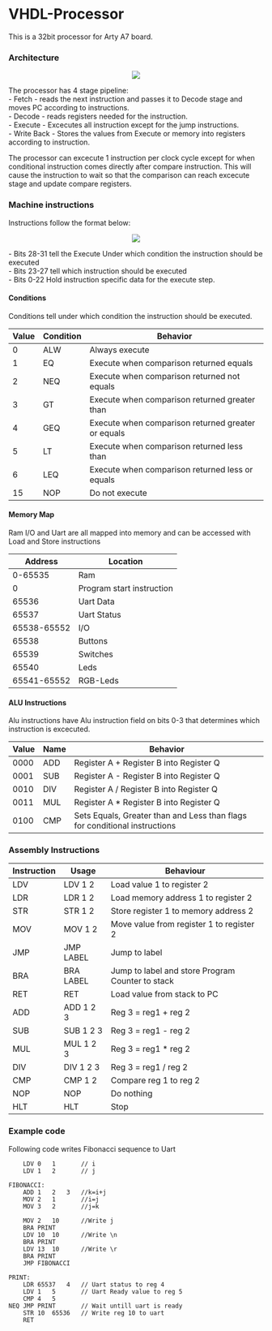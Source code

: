 # VHDL-Processor
This is a 32bit processor for Arty A7 board.

### Architecture
<p align="center">
<img align="center" src="https://i.imgur.com/kyv1L7P.png">
</p>
The processor has 4 stage pipeline:<br/>
- Fetch - reads the next instruction and passes it to Decode stage and moves PC according to instructions.<br/>
- Decode - reads registers needed for the instruction.<br/>
- Execute - Excecutes all instruction except for the jump instructions.<br/>
- Write Back - Stores the values from Execute or memory into registers according to instruction.<br/>

The processor can excecute 1 instruction per clock cycle except for when conditional instruction comes directly after compare instruction.
This will cause the instruction to wait so that the comparison can reach excecute stage and update compare registers.

### Machine instructions
Instructions follow the format below:
<p align="center">
<img align="center" src="https://i.imgur.com/n77xAZo.png">
</p>
 - Bits 28-31 tell the Execute Under which condition the instruction should be executed<br/>
 - Bits 23-27 tell which instruction should be executed<br/>
 - Bits 0-22 Hold instruction specific data for the execute step.<br/>

#### Conditions
Conditions tell under which condition the instruction should be executed.

|Value|Condition|Behavior|
|------|-----------|--------|
|0|ALW|Always execute|
|1|EQ|Execute when comparison returned equals|
|2|NEQ|Execute when comparison returned not equals|
|3|GT|Execute when comparison returned greater than|
|4|GEQ|Execute when comparison returned greater or equals|
|5|LT|Execute when comparison returned less than|
|6|LEQ|Execute when comparison returned less or equals|
|15|NOP|Do not execute|

#### Memory Map
Ram I/O and Uart are all mapped into memory and can be accessed with Load and Store instructions

|Address|Location|
|------|---------|
|0-65535|Ram|
|0|Program start instruction|
|65536|Uart Data|
|65537|Uart Status|
|65538-65552|I/O|
|65538|Buttons|
|65539|Switches|
|65540|Leds|
|65541-65552|RGB-Leds|

#### ALU Instructions
Alu instructions have Alu instruction field on bits 0-3 that determines which instruction is excecuted.

|Value|Name|Behavior|
|-----|----|--------|
|0000|ADD|Register A + Register B into Register Q|
|0001|SUB|Register A - Register B into Register Q|
|0010|DIV|Register A / Register B into Register Q|
|0011|MUL|Register A * Register B into Register Q|
|0100|CMP|Sets Equals, Greater than and Less than flags for conditional instructions|


### Assembly Instructions
|Instruction|Usage|Behaviour|
|-----------|-----|---------|
|LDV|LDV 1 2|Load value 1 to register 2|
|LDR|LDR 1 2|Load memory address 1 to register 2|
|STR|STR 1 2|Store register 1 to memory address 2|
|MOV|MOV 1 2|Move value from register 1 to register 2|
|JMP|JMP LABEL|Jump to label|
|BRA|BRA LABEL|Jump to label and store Program Counter to stack|
|RET|RET| Load value from stack to PC|
|ADD|ADD 1 2 3|Reg 3 = reg1 + reg 2|
|SUB|SUB 1 2 3|Reg 3 = reg1 - reg 2|
|MUL|MUL 1 2 3|Reg 3 = reg1 * reg 2|
|DIV|DIV 1 2 3|Reg 3 = reg1 / reg 2|
|CMP|CMP 1 2|Compare reg 1 to reg 2|
|NOP|NOP|Do nothing|
|HLT|HLT|Stop|

### Example code
Following code writes Fibonacci sequence to Uart

```
	LDV	0	1		// i
	LDV	1	2		// j

FIBONACCI:
	ADD	1	2	3	//k=i+j
	MOV	2	1		//i=j
	MOV	3	2		//j=k

	MOV	2	10		//Write j
	BRA PRINT
	LDV	10	10		//Write \n
	BRA PRINT
	LDV	13	10		//Write \r
	BRA PRINT
	JMP	FIBONACCI

PRINT:
	LDR	65537	4	// Uart status to reg 4
	LDV	1	5		// Uart Ready value to reg 5
	CMP	4	5
NEQ	JMP	PRINT		// Wait untill uart is ready
	STR	10	65536	// Write reg 10 to uart
	RET
```